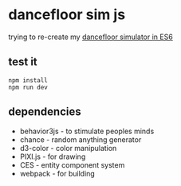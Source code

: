 # dancefloor sim js

trying to re-create my [dancefloor simulator in ES6](https://github.com/Zielak/dancefloor/)

## test it

```
npm install
npm run dev
```


## dependencies

- behavior3js - to stimulate peoples minds
- chance - random anything generator
- d3-color - color manipulation
- PIXI.js - for drawing
- CES - entity component system
- webpack - for building
